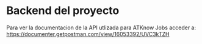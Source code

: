 # Backend del proyecto
Para ver la documentacion de la API utlizada para ATKnow Jobs acceder a:
https://documenter.getpostman.com/view/16053392/UVC3kTZH